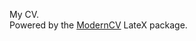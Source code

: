 My CV.  
Powered by the [ModernCV](http://tug.ctan.org/tex-archive/macros/latex/contrib/moderncv/) LateX package. 
